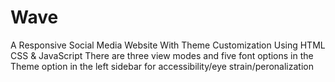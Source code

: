 # Wave

A Responsive Social Media Website With Theme Customization Using HTML CSS &amp; JavaScript
There are three view modes and five font options in the Theme option in the left sidebar for accessibility/eye strain/peronalization

